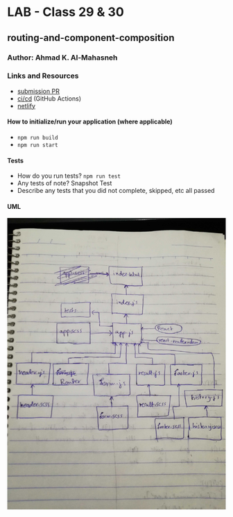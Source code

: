 # LAB - Class 29 & 30

## routing-and-component-composition

### Author: Ahmad K. Al-Mahasneh

### Links and Resources

- [submission PR](https://github.com/401-advanced-javascript-AhmadK/routing-and-component-composition/pull/1)
- [ci/cd](https://github.com/401-advanced-javascript-AhmadK/routing-and-component-composition/actions) (GitHub Actions)
- [netlify](https://sad-wright-533bf8.netlify.com)

#### How to initialize/run your application (where applicable)

- `npm run build`
- `npm run start`

#### Tests

- How do you run tests?
    `npm run test`
- Any tests of note?
    Snapshot Test
- Describe any tests that you did not complete, skipped, etc
    all passed

#### UML

![routing-and-component-composition](assets/routing-and-component-composition.jpg)